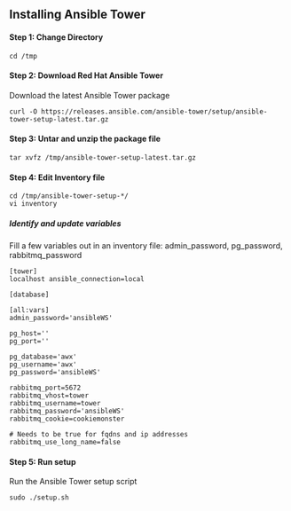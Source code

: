 ## Installing Ansible Tower

#### Step 1: Change Directory
```
cd /tmp
```

#### Step 2: Download Red Hat Ansible Tower
Download the latest Ansible Tower package
```
curl -O https://releases.ansible.com/ansible-tower/setup/ansible-tower-setup-latest.tar.gz
```

#### Step 3: Untar and unzip the package file
```
tar xvfz /tmp/ansible-tower-setup-latest.tar.gz
```

#### Step 4: Edit Inventory file
```
cd /tmp/ansible-tower-setup-*/
vi inventory
```
##### Identify and update variables
Fill a few variables out in an inventory file: admin_password, pg_password, rabbitmq_password
```
[tower]
localhost ansible_connection=local

[database]

[all:vars]
admin_password='ansibleWS'

pg_host=''
pg_port=''

pg_database='awx'
pg_username='awx'
pg_password='ansibleWS'

rabbitmq_port=5672
rabbitmq_vhost=tower
rabbitmq_username=tower
rabbitmq_password='ansibleWS'
rabbitmq_cookie=cookiemonster

# Needs to be true for fqdns and ip addresses
rabbitmq_use_long_name=false
```

#### Step 5: Run setup
Run the Ansible Tower setup script
```
sudo ./setup.sh
```
